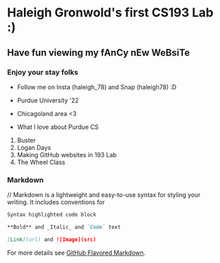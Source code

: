 # Haleigh Gronwold's first CS193 Lab :)
## Have fun viewing my fAnCy nEw WeBsiTe
### Enjoy your stay folks

 - Follow me on Insta (haleigh_78) and Snap (haleigh78) :D
 - Purdue University '22
 - Chicagoland area <3

- What I love about Purdue CS

1. Buster
2. Logan Days
3. Making GitHub websites in 193 Lab
4. The Wheel Class

### Markdown

// Markdown is a lightweight and easy-to-use syntax for styling your writing. It includes conventions for

```markdown
Syntax highlighted code block

**Bold** and _Italic_ and `Code` text

[Link](url) and ![Image](src)
```

For more details see [GitHub Flavored Markdown](https://guides.github.com/features/mastering-markdown/).
